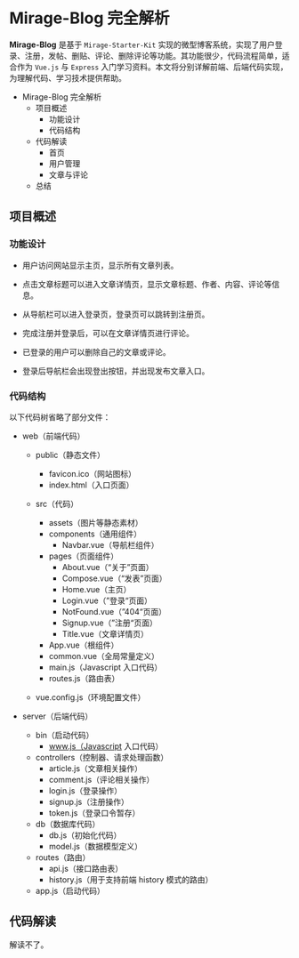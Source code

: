 # Mirage-Blog 完全解析

**Mirage-Blog** 是基于 `Mirage-Starter-Kit` 实现的微型博客系统，实现了用户登录、注册，发帖、删贴、评论、删除评论等功能。其功能很少，代码流程简单，适合作为 `Vue.js` 与 `Express` 入门学习资料。本文将分别详解前端、后端代码实现，为理解代码、学习技术提供帮助。

+ Mirage-Blog 完全解析
  + 项目概述
    + 功能设计
    + 代码结构
  + 代码解读
    + 首页
    + 用户管理
    + 文章与评论
  + 总结

## 项目概述

### 功能设计

+ 用户访问网站显示主页，显示所有文章列表。

+ 点击文章标题可以进入文章详情页，显示文章标题、作者、内容、评论等信息。

+ 从导航栏可以进入登录页，登录页可以跳转到注册页。

+ 完成注册并登录后，可以在文章详情页进行评论。

+ 已登录的用户可以删除自己的文章或评论。

+ 登录后导航栏会出现登出按钮，并出现发布文章入口。

### 代码结构

以下代码树省略了部分文件：



+ web（前端代码）

  + public（静态文件）
    + favicon.ico（网站图标）
    + index.html（入口页面）

  + src（代码）
    + assets（图片等静态素材）
    + components（通用组件）
      + Navbar.vue（导航栏组件）
    + pages（页面组件）
      + About.vue（“关于”页面）
      + Compose.vue（“发表”页面）
      + Home.vue（主页）
      + Login.vue（”登录“页面）
      + NotFound.vue（”404“页面）
      + Signup.vue（”注册“页面）
      + Title.vue（文章详情页）
    + App.vue（根组件）
    + common.vue（全局常量定义）
    + main.js（Javascript 入口代码）
    + routes.js（路由表）
  + vue.config.js（环境配置文件）



+ server（后端代码）
  + bin（启动代码）
    + www.js（Javascript 入口代码）
  + controllers（控制器、请求处理函数）
    + article.js（文章相关操作）
    + comment.js（评论相关操作）
    + login.js（登录操作）
    + signup.js（注册操作）
    + token.js（登录口令暂存）
  + db（数据库代码）
    + db.js（初始化代码）
    + model.js（数据模型定义）
  + routes（路由）
    + api.js（接口路由表）
    + history.js（用于支持前端 history 模式的路由）
  + app.js（启动代码）



## 代码解读

解读不了。